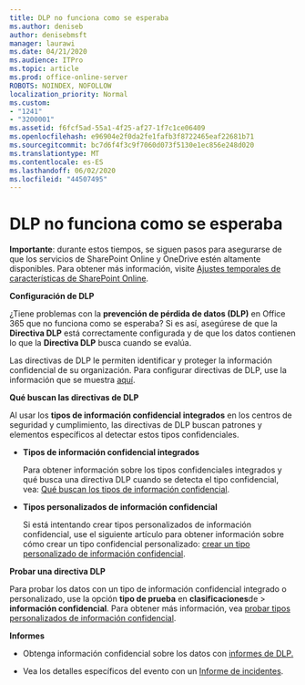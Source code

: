 ```yaml
---
title: DLP no funciona como se esperaba
ms.author: deniseb
author: denisebmsft
manager: laurawi
ms.date: 04/21/2020
ms.audience: ITPro
ms.topic: article
ms.prod: office-online-server
ROBOTS: NOINDEX, NOFOLLOW
localization_priority: Normal
ms.custom:
- "1241"
- "3200001"
ms.assetid: f6fcf5ad-55a1-4f25-af27-1f7c1ce06409
ms.openlocfilehash: e96904e2f0da2fe1fafb3f8722465eaf22681b71
ms.sourcegitcommit: bc7d6f4f3c9f7060d073f5130e1ec856e248d020
ms.translationtype: MT
ms.contentlocale: es-ES
ms.lasthandoff: 06/02/2020
ms.locfileid: "44507495"
---
```

# <a name="dlp-not-working-as-expected"></a>DLP no funciona como se esperaba

**Importante**: durante estos tiempos, se siguen pasos para asegurarse de que los servicios de SharePoint Online y OneDrive estén altamente disponibles. Para obtener más información, visite [Ajustes temporales de características de SharePoint Online](https://aka.ms/ODSPAdjustments).

 **Configuración de DLP**

¿Tiene problemas con la **prevención de pérdida de datos (DLP)** en Office 365 que no funciona como se esperaba? Si es así, asegúrese de que la **Directiva DLP** está correctamente configurada y de que los datos contienen lo que la **Directiva DLP** busca cuando se evalúa.
  
Las directivas de DLP le permiten identificar y proteger la información confidencial de su organización. Para configurar directivas de DLP, use la información que se muestra [aquí](https://docs.microsoft.com/office365/securitycompliance/prevent-data-loss#set-up-dlp).
  
 **Qué buscan las directivas de DLP**
  
Al usar los **tipos de información confidencial integrados** en los centros de seguridad y cumplimiento, las directivas de DLP buscan patrones y elementos específicos al detectar estos tipos confidenciales.
  
- **Tipos de información confidencial integrados**

    Para obtener información sobre los tipos confidenciales integrados y qué busca una directiva DLP cuando se detecta el tipo confidencial, vea: [Qué buscan los tipos de información confidencial](https://docs.microsoft.com/microsoft-365/compliance/sensitive-information-type-entity-definitions).

- **Tipos personalizados de información confidencial**

    Si está intentando crear tipos personalizados de información confidencial, use el siguiente artículo para obtener información sobre cómo crear un tipo confidencial personalizado: [crear un tipo personalizado de información confidencial](https://docs.microsoft.com/microsoft-365/compliance/create-a-custom-sensitive-information-type).

**Probar una directiva DLP**

Para probar los datos con un tipo de información confidencial integrado o personalizado, use la opción **tipo de prueba** en **clasificaciones**de  >  **información confidencial**. Para obtener más información, vea [probar tipos personalizados de información confidencial](https://docs.microsoft.com/microsoft-365/compliance/create-a-custom-sensitive-information-type#create-custom-sensitive-information-types-in-the-security--compliance-center).

 **Informes**
  
- Obtenga información confidencial sobre los datos con [informes de DLP.](https://docs.microsoft.com/microsoft-365/compliance/data-loss-prevention-policies#dlp-reports)

- Vea los detalles específicos del evento con un [Informe de incidentes](https://docs.microsoft.com/microsoft-365/compliance/data-loss-prevention-policies#incident-reports).
